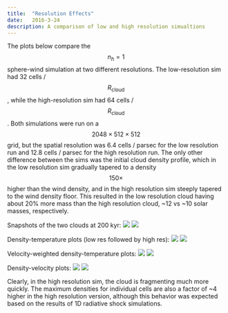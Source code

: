 ```yaml
---
title:  "Resolution Effects"
date:   2016-3-24
description: A comparison of low and high resolution simualtions
---
```


The plots below compare the $$n_h = 1$$ sphere-wind simulation at 
two different resolutions. The low-resolution sim had 32 cells / $$R_\mathrm{cloud}$$,
while the high-resolution sim had 64 cells / $$R_\mathrm{cloud}$$. Both simulations 
were run on a $$2048\times512\times512$$ grid, but the spatial resolution was
6.4 cells / parsec for the low resolution run and 12.8 cells / parsec for the 
high resolution run. The only other difference between the sims was the initial 
cloud density profile, which in the low resolution sim gradually
tapered to a density $$150\times$$ higher than the wind density, and in the high 
resolution sim steeply tapered to the wind density floor. This resulted in the 
low resolution cloud having about 20% more mass than the high resolution cloud, 
~12 vs ~10 solar masses, respectively.

Snapshots of the two clouds at 200 kyr:
<img src="{{ site.url }}assets/images/swn1_lowres_200.png">
<img src="{{ site.url }}assets/images/swn1_highres_200.png">

Density-temperature plots (low res followed by high res):
<img src="{{ site.url }}assets/images/swn1_lowres_nT_200.png">
<img src="{{ site.url }}assets/images/swn1_highres_nT_20.png">

Velocity-weighted density-temperature plots:
<img src="{{ site.url }}assets/images/swn1_lowres_nvT_200.png">
<img src="{{ site.url }}assets/images/swn1_highres_nvT_20.png">

Density-velocity plots:
<img src="{{ site.url }}assets/images/swn1_lowres_nv_200.png">
<img src="{{ site.url }}assets/images/swn1_highres_nv_20.png">

Clearly, in the high resolution sim, the cloud is fragmenting much more quickly.
The maximum densities for individual cells are also a factor of ~4 higher in the 
high resolution version, although this behavior was expected based on the results
of 1D radiative shock simulations.
